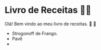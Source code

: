 # Livro de Receitas :woman_cook:

Olá! Bem vindo ao meu livro de receitas. :pencil: :wave:

- Strogonoff de Frango. 
- Pavê
- 



